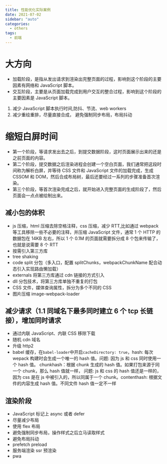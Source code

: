 ```yaml
---
title: 性能优化实际案例
date: 2021-07-02
sidebar: "auto"
categories:
  - others
tags:
  - 前端
---
```


# 大方向

- 加载阶段，是指从发出请求到渲染出完整页面的过程，影响到这个阶段的主要因素有网络和 JavaScript 脚本。
- 交互阶段，主要是从页面加载完成到用户交互的整合过程，影响到这个阶段的主要因素是 JavaScript 脚本。

1.  减少 JavaScript 脚本执行时间,防抖、节流、web workers
2.  减少重绘重排，尽量直接合成， 避免强制同步布局，布局抖动

# 缩短白屏时间

- 第一个阶段，等请求发出去之后，到提交数据阶段，这时页面展示出来的还是之前页面的内容。
- 第二个阶段，提交数据之后渲染进程会创建一个空白页面，我们通常把这段时间称为解析白屏，并等待 CSS 文件和 JavaScript 文件的加载完成，生成 CSSOM 和 DOM，然后合成布局树，最后还要经过一系列的步骤准备首次渲染。
- 第三个阶段，等首次渲染完成之后，就开始进入完整页面的生成阶段了，然后页面会一点点被绘制出来。

## 减小包的体积

- js 压缩，html 压缩去除空格注释，css 压缩，减少 RTT,比如通过 webpack 等工具移除一些不必要的注释，并压缩 JavaScript 文件，通常 1 个 HTTP 的数据包在 14KB 左右，所以 1 个 0.1M 的页面就需要拆分成 8 个包来传输了，也就是说需要 8 个 RTT
- 按需引入第三方库
- tree shaking
- code split 分包（多入口，配置 splitChunks，webpackChunkName 配合动态引入实现路由懒加载）
- externals 将第三方库通过 cdn 链接的方式引入
- dll 分包技术，将第三方库单独不重复的打包
- CSS 文件，媒体查询属性，拆分为多个不同的 CSS
- 图片压缩 image-webpack-loader

## 减少请求（1.1 同域名下最多同时建立 6 个 tcp 长链接），增加同时请求

- 通过内联 JavaScript、内联 CSS 移除下载
- 随机 cdn 域名
- 升级 http2
- babel 缓存，在`babel-loader`中开启`cacheDirectory: true`，hash: 每次 wepack 构建时会生成一个唯一的 hash 值。问题: 因为 js 和 css 同时使用一个 hash 值。 chunkhash：根据 chunk 生成的 hash 值。如果打包来源于同一个 chunk，那么 hash 值就一样， 问题: js 和 css 的 hash 值还是一样的，因为 css 是在 js 中被引入的，所以同属于一个 chunk。contenthash: 根据文件的内容生成 hash 值。不同文件 hash 值一定不一样

## 渲染阶段

- JavaScript 标记上 async 或者 defer
- 尽量减少布局
- 使用 flex 布局
- 避免强制同步布局，操作样式之后立马读取样式
- 避免布局抖动
- prefetch preload
- 服务端渲染 ssr 预渲染
- pwa
